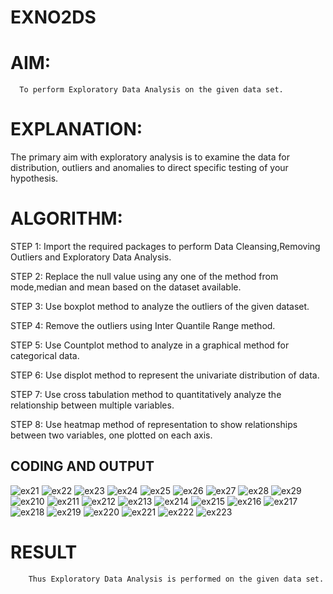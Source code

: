 # EXNO2DS
# AIM:
      To perform Exploratory Data Analysis on the given data set.
      
# EXPLANATION:
  The primary aim with exploratory analysis is to examine the data for distribution, outliers and anomalies to direct specific testing of your hypothesis.
  
# ALGORITHM:
STEP 1: Import the required packages to perform Data Cleansing,Removing Outliers and Exploratory Data Analysis.

STEP 2: Replace the null value using any one of the method from mode,median and mean based on the dataset available.

STEP 3: Use boxplot method to analyze the outliers of the given dataset.

STEP 4: Remove the outliers using Inter Quantile Range method.

STEP 5: Use Countplot method to analyze in a graphical method for categorical data.

STEP 6: Use displot method to represent the univariate distribution of data.

STEP 7: Use cross tabulation method to quantitatively analyze the relationship between multiple variables.

STEP 8: Use heatmap method of representation to show relationships between two variables, one plotted on each axis.

## CODING AND OUTPUT

![ex21](https://github.com/user-attachments/assets/9d3101ff-a981-4f5f-9cfc-27b6dc8cdb3d)
![ex22](https://github.com/user-attachments/assets/96cef739-0dfb-4f96-8d11-c43982bc8851)
![ex23](https://github.com/user-attachments/assets/988f15de-449b-4591-8467-6ce0ddaaba40)
![ex24](https://github.com/user-attachments/assets/d4f988a7-284d-431e-abd5-46f7b1e89b88)
![ex25](https://github.com/user-attachments/assets/a831ff16-ace1-4a3e-8c4f-f9cae0f84f1c)
![ex26](https://github.com/user-attachments/assets/9f542fec-5e82-4028-995c-7addeb1b377d)
![ex27](https://github.com/user-attachments/assets/22bb31d5-3a19-4e87-a497-9dce18dda76a)
![ex28](https://github.com/user-attachments/assets/cae2ac2f-2c8c-4786-a3ec-e8675bb63f54)
![ex29](https://github.com/user-attachments/assets/bc25e4a3-0ab7-471b-a362-05ab4461eef9)
![ex210](https://github.com/user-attachments/assets/6150fe29-e6c5-4515-8c45-8e0c5f6ecaaf)
![ex211](https://github.com/user-attachments/assets/196a0624-e6ce-4e31-8420-d8eb2921e64c)
![ex212](https://github.com/user-attachments/assets/bc303c50-74e7-4c0e-b8e7-8fe3c63ffa06)
![ex213](https://github.com/user-attachments/assets/835602cf-7ba5-4f9f-a33c-5500126e6d4e)
![ex214](https://github.com/user-attachments/assets/6964d668-279a-4f43-8b70-9d5913ddcdbc)
![ex215](https://github.com/user-attachments/assets/87cd1f92-3e59-4142-aaa4-d6f8a1b8b12a)
![ex216](https://github.com/user-attachments/assets/4cb68407-d853-4975-9ae0-8f044437011a)
![ex217](https://github.com/user-attachments/assets/ce0dcf4a-37df-445f-bc54-c5a611114ad3)
![ex218](https://github.com/user-attachments/assets/665cb72a-ebb3-4e15-b954-e8b4cef4d06c)
![ex219](https://github.com/user-attachments/assets/003addd4-7ecf-4350-a736-cd43084fc166)
![ex220](https://github.com/user-attachments/assets/ee998769-0875-445a-85e2-8f04347155be)
![ex221](https://github.com/user-attachments/assets/e2692557-b6e8-4033-bae0-b097c20927ad)
![ex222](https://github.com/user-attachments/assets/6bd8c7de-20d6-4afb-ad7b-5852571cb141)
![ex223](https://github.com/user-attachments/assets/08c448ce-275b-4304-bbf7-87977035e283)


# RESULT

        Thus Exploratory Data Analysis is performed on the given data set.


